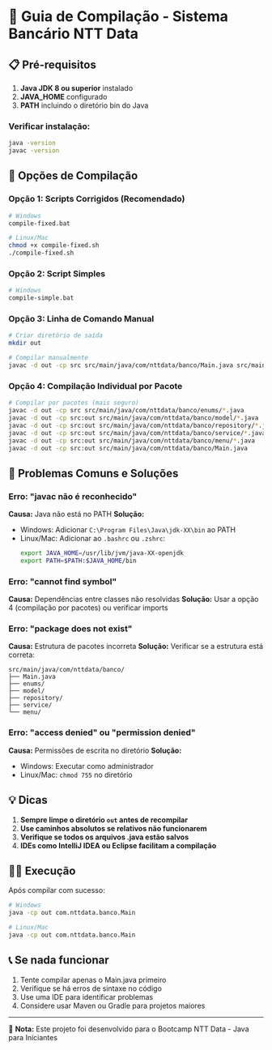 # 🔧 Guia de Compilação - Sistema Bancário NTT Data

## 📋 Pré-requisitos

1. **Java JDK 8 ou superior** instalado
2. **JAVA_HOME** configurado
3. **PATH** incluindo o diretório bin do Java

### Verificar instalação:
```bash
java -version
javac -version
```

## 🚀 Opções de Compilação

### Opção 1: Scripts Corrigidos (Recomendado)
```bash
# Windows
compile-fixed.bat

# Linux/Mac
chmod +x compile-fixed.sh
./compile-fixed.sh
```

### Opção 2: Script Simples
```bash
# Windows
compile-simple.bat
```

### Opção 3: Linha de Comando Manual
```bash
# Criar diretório de saída
mkdir out

# Compilar manualmente
javac -d out -cp src src/main/java/com/nttdata/banco/Main.java src/main/java/com/nttdata/banco/*/*.java
```

### Opção 4: Compilação Individual por Pacote
```bash
# Compilar por pacotes (mais seguro)
javac -d out -cp src src/main/java/com/nttdata/banco/enums/*.java
javac -d out -cp src:out src/main/java/com/nttdata/banco/model/*.java
javac -d out -cp src:out src/main/java/com/nttdata/banco/repository/*.java
javac -d out -cp src:out src/main/java/com/nttdata/banco/service/*.java
javac -d out -cp src:out src/main/java/com/nttdata/banco/menu/*.java
javac -d out -cp src:out src/main/java/com/nttdata/banco/Main.java
```

## 🐛 Problemas Comuns e Soluções

### Erro: "javac não é reconhecido"
**Causa:** Java não está no PATH
**Solução:**
- Windows: Adicionar `C:\Program Files\Java\jdk-XX\bin` ao PATH
- Linux/Mac: Adicionar ao `.bashrc` ou `.zshrc`:
  ```bash
  export JAVA_HOME=/usr/lib/jvm/java-XX-openjdk
  export PATH=$PATH:$JAVA_HOME/bin
  ```

### Erro: "cannot find symbol"
**Causa:** Dependências entre classes não resolvidas
**Solução:** Usar a opção 4 (compilação por pacotes) ou verificar imports

### Erro: "package does not exist"
**Causa:** Estrutura de pacotes incorreta
**Solução:** Verificar se a estrutura está correta:
```
src/main/java/com/nttdata/banco/
├── Main.java
├── enums/
├── model/
├── repository/
├── service/
└── menu/
```

### Erro: "access denied" ou "permission denied"
**Causa:** Permissões de escrita no diretório
**Solução:**
- Windows: Executar como administrador
- Linux/Mac: `chmod 755` no diretório

## 💡 Dicas

1. **Sempre limpe o diretório `out` antes de recompilar**
2. **Use caminhos absolutos se relativos não funcionarem**
3. **Verifique se todos os arquivos .java estão salvos**
4. **IDEs como IntelliJ IDEA ou Eclipse facilitam a compilação**

## 🏃‍♂️ Execução

Após compilar com sucesso:
```bash
# Windows
java -cp out com.nttdata.banco.Main

# Linux/Mac
java -cp out com.nttdata.banco.Main
```

## 📞 Se nada funcionar

1. Tente compilar apenas o Main.java primeiro
2. Verifique se há erros de sintaxe no código
3. Use uma IDE para identificar problemas
4. Considere usar Maven ou Gradle para projetos maiores

---
📝 **Nota:** Este projeto foi desenvolvido para o Bootcamp NTT Data - Java para Iniciantes